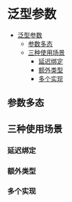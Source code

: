 # 泛型参数

<!--ts-->
* [泛型参数](#泛型参数)
   * [参数多态](#参数多态)
   * [三种使用场景](#三种使用场景)
      * [延迟绑定](#延迟绑定)
      * [额外类型](#额外类型)
      * [多个实现](#多个实现)

<!-- Created by https://github.com/ekalinin/github-markdown-toc -->
<!-- Added by: runner, at: Thu Oct 20 09:34:26 UTC 2022 -->

<!--te-->

## 参数多态

## 三种使用场景

### 延迟绑定

### 额外类型

### 多个实现

